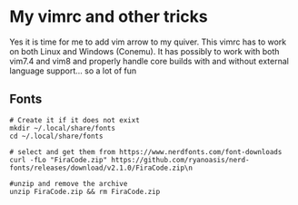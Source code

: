 # My vimrc and other tricks
Yes it is time for me to add vim arrow to my quiver. This vimrc has to work on both Linux and Windows (Conemu). It has possibly to work with both vim7.4 and vim8 and properly handle core builds with and without external language support... so a lot of fun

## Fonts
```
# Create it if it does not exixt
mkdir ~/.local/share/fonts
cd ~/.local/share/fonts

# select and get them from https://www.nerdfonts.com/font-downloads
curl -fLo "FiraCode.zip" https://github.com/ryanoasis/nerd-fonts/releases/download/v2.1.0/FiraCode.zip\n

#unzip and remove the archive
unzip FiraCode.zip && rm FiraCode.zip
``` 

